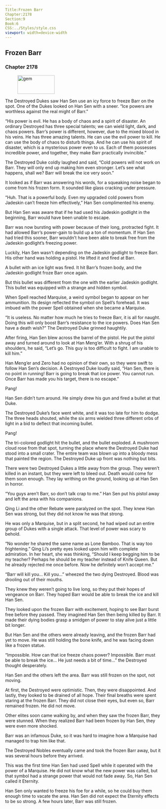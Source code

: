 ```yaml
---
Title:Frozen Barr 
Chapter:2178 
Section:9 
Book:6 
CSS:../Styles/style.css 
viewport: width=device-width
---
```

  
## Frozen Barr
### Chapter 2178
  
<figure>
	<img src="../Images/gem.gif" alt="gem" id="gem" width="120" height="60" />
</figure>
  

  
The Destroyed Dukes saw Han Sen use an icy force to freeze Barr on the spot. One of the Dukes looked on Han Sen with a sneer. “Ice powers are worthless against the real might of Barr.”

“His power is evil. He has a body of chaos and a spirit of disaster. An ordinary Destroyed has three special talents; we can wield light, dark, and chaos powers. Barr’s power is different, however, due to the mixed blood in his veins. He has three amazing talents. He can use the evil power to kill. He can use the body of chaos to disturb things. And he can use his spirit of disaster, which is a mysterious power even to us. Each of them possesses incredible power, and together, they make Barr practically invincible.”

The Destroyed Duke coldly laughed and said, “Cold powers will not work on Barr. They will only end up making him even stronger. Let’s see what happens, shall we? Barr will break the ice very soon.”

It looked as if Barr was answering his words, for a squeaking noise began to come from his frozen form. It sounded like glass cracking under pressure.

“Huh. That is a powerful body. Even my upgraded cold powers from Jadeskin can’t freeze him effectively,” Han Sen complimented his enemy.

But Han Sen was aware that if he had used his Jadeskin godlight in the beginning, Barr would have been unable to escape.

Barr was now bursting with power because of their long, protracted fight. It had allowed Barr’s power-gain to build up a ton of momentum. If Han Sen had tried this sooner, Barr wouldn’t have been able to break free from the Jadeskin godlight’s freezing power.

Luckily, Han Sen wasn’t depending on the Jadeskin godlight to freeze Barr. His other hand was holding a pistol. He lifted it and fired at Barr.

A bullet with an ice light was fired. It hit Barr’s frozen body, and the Jadeskin godlight froze Barr once again.

But this bullet was different from the one with the earlier Jadeskin godlight. This bullet was equipped with a strange and hidden symbol.

When Spell reached Marquise, a weird symbol began to appear on her ammunition. Its design reflected the symbol on Spell’s forehead. It was imbued with the power Spell obtained when she became a Marquise.

“It is useless. No matter how much he tries to freeze Barr, it is all for naught. Doing this will only boost Barr’s resistance to the ice powers. Does Han Sen have a death wish?” The Destroyed Duke grinned haughtily.

After firing, Han Sen blew across the barrel of the pistol. He put the pistol away and turned around to look at Han Meng’er. With a shrug of his shoulders, he said, “Let’s go. This guy is too difficult to fight. I am unable to kill him.”

Han Meng’er and Zero had no opinion of their own, so they were swift to follow Han Sen’s decision. A Destroyed Duke loudly said, “Han Sen, there is no point in running! Barr is going to break that ice power. You cannot run. Once Barr has made you his target, there is no escape.”

Pang!

Han Sen didn’t turn around. He simply drew his gun and fired a bullet at that Duke.

The Destroyed Duke’s face went white, and it was too late for him to dodge. The three heads shouted, while the six arms wielded three different orbs of light in a bid to deflect that incoming bullet.

Pang!

The tri-colored godlight hit the bullet, and the bullet exploded. A mushroom cloud rose from that spot, turning the place where the Destroyed Duke had stood into a small crater. The entire team was blown up into a bloody mess that painted the region. The Destroyed Duke up front was nothing but bits.

There were two Destroyed Dukes a little away from the group. They weren’t killed in an instant, but they were left to bleed out. Death would come for them soon enough. They lay writhing on the ground, looking up at Han Sen in horror.

“You guys aren’t Barr, so don’t talk crap to me.” Han Sen put his pistol away and left the area with his companions.

Qing Li and the other Rebate were paralyzed on the spot. They knew Han Sen was strong, but they did not know he was that strong.

He was only a Marquise, but in a split second, he had wiped out an entire group of Dukes with a single attack. That level of power was scary to behold.

“No wonder he shared the same name as Lone Bamboo. That is way too frightening.” Qing Li’s pretty eyes looked upon him with complete admiration. In her heart, she was thinking, “Should I keep begging him to be my teacher? Perhaps he should be my teacher instead of Knife Queen. But he already rejected me once before. Now he definitely won’t accept me.”

“Barr will kill you… Kill you…” wheezed the two dying Destroyed. Blood was drooling out of their mouths.

They knew they weren’t going to live long, so they put their hopes of vengeance on Barr. They hoped Barr would be able to break the ice and kill Han Sen.

They looked upon the frozen Barr with excitement, hoping to see Barr burst free before they passed. They imagined Han Sen then being killed by Barr. It made their dying bodies grasp a smidgen of power to stay alive just a little bit longer.

But Han Sen and the others were already leaving, and the frozen Barr had yet to move. He was still holding the bone knife, and he was facing down like a frozen statue.

“Impossible. How can that ice freeze chaos power? Impossible. Barr must be able to break the ice… He just needs a bit of time…” the Destroyed thought desperately.

Han Sen and the others left the area. Barr was still frozen on the spot, not moving.

At first, the Destroyed were optimistic. Then, they were disappointed. And lastly, they looked to be drained of all hope. Their final breaths were spent staring at the frozen Barr. They did not close their eyes, but even so, Barr remained frozen. He did not move.

Other elites soon came walking by, and when they saw the frozen Barr, they were stunned. When they realized Barr had been frozen by Han Sen, they were even more shocked.

Barr was an infamous Duke, so it was hard to imagine how a Marquise had managed to trap him like that.

The Destroyed Nobles eventually came and took the frozen Barr away, but it was several hours before they arrived.

This was the first time Han Sen had used Spell while it operated with the power of a Marquise. He did not know what the new power was called, but that symbol had a strange power that would not fade away. So, Han Sen called it Eternity.

Han Sen only wanted to freeze his foe for a while, so he could buy them enough time to vacate the area. Han Sen did not expect the Eternity effects to be so strong. A few hours later, Barr was still frozen.
